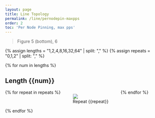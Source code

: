 ```yaml
---
layout: page
title: Line Topology
permalink: /line/pernodepin-maxpps
order: 2
toc: 'Per Node Pinning, max pps'
---
```


> Figure 5 (bottom), 6

{% assign lengths = "1,2,4,8,16,32,64" | split: "," %}
{% assign repeats = "0,1,2" | split: "," %}

{% for num in lengths %}

<h2>Length {{num}}</h2>

<div style="display: flex;">
{% for repeat in repeats %}

<figure>
<img src="../assets/svg/lines/node-pin-max/{{num}}/hdr-histogram-latencies-repeat-{{repeat}}.svg">
<figcaption style="display: flex; justify-content: center;">Repeat {{repeat}}</figcaption>
</figure>
{% endfor %}

</div>
{% endfor %}

